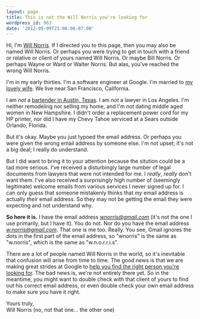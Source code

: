 ```yaml
---
layout: page
title: This is not the Will Norris you're looking for
wordpress_id: 963
date: '2012-05-09T21:06:06-07:00'
---
```

Hi, I'm [Will Norris](/).  If I directed you to this page, then you may also be named Will Norris.
Or perhaps you were trying to get in touch with a friend or relative or client of yours named Will
Norris.  Or maybe Bill Norris.  Or perhaps Wayne or Ward or Walter Norris.  But alas, you've reached
the wrong Will Norris.

I'm in my early thirties.  I'm a software engineer at Google.  I'm married to [my lovely
wife](http://notsoserendipitous.com/).  We live near San Francisco, California.

I am *not* a [bartender in Austin, Texas](https://twitter.com/wnorris3).  I am *not* a lawyer in Los
Angeles.  I'm neither remodeling nor selling my home, and I'm *not* dating middle aged women in New
Hampshire.  I didn't order a replacement power cord for my HP printer, nor did I have my Chevy Tahoe
serviced at a Sears outside Orlando, Florida.

But it's okay.  Maybe you just typoed the email address.  Or perhaps you were given the wrong email
address by someone else.  I'm not upset; it's not a big deal; I really do understand.  

But I did want to bring it to your attention because the sitution could be a tad more serious.  I've
received a disturbingly large number of legal documents from lawyers that were not intended for me.
I *really*, *really* don't want them.  I've also received a surprisingly high number of (seemingly
legitimate) welcome emails from various services I never signed up for.  I can only guess that
someone mistakenly thinks that *my* email address is actually *their* email address.  So they may
not be getting the email they were expecting and not understand why.

**So here it is.**  I have the email address *wnorris@gmail.com* (it's not the one I use primarily,
but I have it).  You do not.  Nor do you have  the email address *w.norris@gmail.com*.  That one is
me too.  Really.  You see, Gmail ignores the dots in the first part of the email address, so
"wnorris" is the same as "w.norris", which is the same as "w.n.o.r.r.i.s".

There are a lot of people named Will Norris in the world, so it's inevitable that confusion will
arise from time to time.  The good news is that we are making great strides at Google to [help you
find the right person you're looking for][spyw].  The bad news is, we're not entirely there yet.  So
in the meantime, you might want to double check with that client of yours to find out his correct
email address, or even double check your own email address to make sure you have it right.

Yours truly,<br>
Will Norris (no, not that one... the other one)

[spyw]: http://googleblog.blogspot.com/2012/01/search-plus-your-world.html
